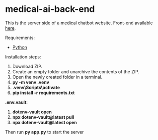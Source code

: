 # medical-ai-back-end

This is the server side of a medical chatbot website. Front-end available [here](https://github.com/ioana-manghiuc/medical-ai-front-end).

Requirements:
- [Python](https://www.python.org/downloads/)

Installation steps:
1. Download ZIP.
2. Create an empty folder and unarchive the contents of the ZIP.
3. Open the newly created folder in a terminal.
4. **py -m venv .venv**
5. **.venv\Scripts\activate**
6. **pip install -r requirements.txt**

**.env.vault**:
1. **dotenv-vault open**
2. **npx dotenv-vault@latest pull**
3. **npx dotenv-vault@latest open**

Then run **py app.py** to start the server

